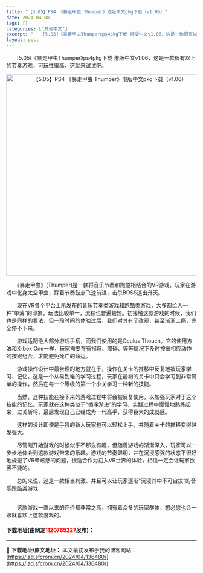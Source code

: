 ```yaml
---
title: "【5.05】PS4 《暴走甲虫 Thumper》港版中文pkg下载（v1.06）"
date: 2024-04-08
tags: []
categories: ["其他中文"]
excerpt: "　　[5.05]《暴走甲虫Thumper》ps4pkg下载 港版中文v1.06，这是一款很有以上的节奏游戏，可玩性很高，这就来试试吧。 　　《暴走甲虫》(Thumper)是一款将音乐节奏和跑酷相结合的VR游戏。玩家在游戏中化身太空甲虫，踩着节奏鼓点飞速前进，击杀BOSS逃出升天。 　　现在VR各个平&hellip;"
layout: post
---
```


 <p>　　[5.05]《暴走甲虫Thumper》ps4pkg下载 港版中文v1.06，这是一款很有以上的节奏游戏，可玩性很高，这就来试试吧。</p> <p align="center"><img border="0" src="https://lad.sfcrom.cn/wp-content/uploads/2024/04/20240408_66138879a40e4.webp" width="533" alt="【5.05】PS4 《暴走甲虫 Thumper》港版中文pkg下载（v1.06）" /></p> <p>　　《暴走甲虫》(Thumper)是一款将音乐节奏和跑酷相结合的VR游戏。玩家在游戏中化身太空甲虫，踩着节奏鼓点飞速前进，击杀BOSS逃出升天。</p> <p>　　现在VR各个平台上所发布的音乐节奏类游戏和跑酷类游戏，大多都给人一种&ldquo;单薄&rdquo;的印象，玩法比较单一，流程也普遍较短。初接触这款游戏的时候，我们也是同样的看法，但一段时间的体验过后，我们对其有了改观，甚至渐渐上瘾，完全停不下来。</p> <p>　　游戏适配绝大部分游戏手柄，而我们使用的是Oculus Thouch。它的使用方法和X-box One一样，玩家需要在有拐弯、障碍、等等情况下及时按出相应动作的按键组合，才能避免死亡的命运。</p> <p>　　游戏操作设计中最合理的地方就在于，操作在关卡的推移中反复地被玩家学习、记忆。这是一个从易到难的学习过程，玩家在最初的关卡中只会学习到非常简单的操作，然后在每一个等级的第一个小关学习一种新的技能。</p> <p>　　当然，这种技能在接下来的游戏过程中将会被反复使用，以加强玩家对于这个技能的记忆。玩家就在这种类似于&ldquo;循序渐进&rdquo;的学习、实践过程中慢慢地熟练起来，过关斩将，最后发现自己已经成为一代高手，获得巨大的成就感。</p> <p>　　这样的设计即使是手残的新人玩家也可以轻松上手，并随着关卡的推移变得越发强大。</p> <p>　　尽管刚开始游戏的时候似乎不那么有趣，但随着游戏的渐渐深入，玩家可以一步步地体会到这款游戏带来的乐趣。游戏的节奏鲜明，并在沉浸感强的状态下很好地规避了VR晕眩感的问题，很适合作为初入VR世界的体验，相信一定会让玩家欲罢不能的。</p> <p>　　总的来说，这是一款相当刺激、并且可以让玩家逐渐&ldquo;沉浸其中不可自拔&rdquo;的音乐跑酷类游戏</p> <p><br />　　这款游戏一直以来的评价都非常之高，拥有着众多的玩家群体，想必您也会一眼就喜欢上这款游戏的。</p> <p><h4>下载地址(由网友<font color="red">1120765227</font>发布)：</h4></p> 

---
📖 **下载地址/原文地址：** 本文最初发布于我的博客网站：[https://lad.sfcrom.cn/2024/04/136480/](https://lad.sfcrom.cn/2024/04/136480/)

